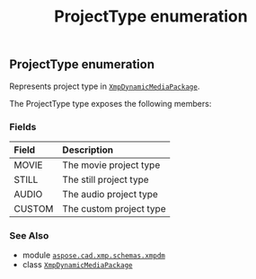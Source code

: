 ﻿---
title: ProjectType enumeration
second_title: Aspose.CAD for Python via .NET API References
description: 
type: docs
weight: 80
url: /aspose.cad.xmp.schemas.xmpdm/projecttype/
is_root: false
---

## ProjectType enumeration

Represents project type in [`XmpDynamicMediaPackage`](/cad/python-net/aspose.cad.xmp.schemas.xmpdm/xmpdynamicmediapackage).



The ProjectType type exposes the following members:

### Fields
| Field | Description |
| :- | :- |
| MOVIE | The movie project type |
| STILL | The still project type |
| AUDIO | The audio project type |
| CUSTOM | The custom project type |



### See Also
* module [`aspose.cad.xmp.schemas.xmpdm`](..)
* class [`XmpDynamicMediaPackage`](/cad/python-net/aspose.cad.xmp.schemas.xmpdm/xmpdynamicmediapackage)

